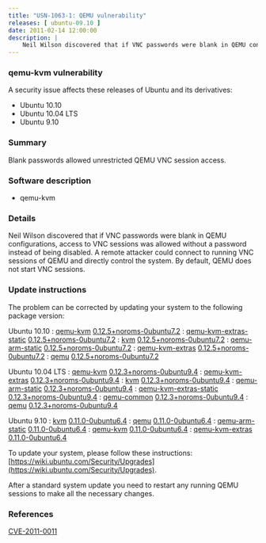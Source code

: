 ```yaml
---
title: "USN-1063-1: QEMU vulnerability"
releases: [ ubuntu-09.10 ]
date: 2011-02-14 12:00:00
description: |
    Neil Wilson discovered that if VNC passwords were blank in QEMU configurations, access to VNC sessions was allowed without a password instead of being disabled. A remote attacker could connect to running VNC sessions of QEMU and directly control the system. By default, QEMU does not start VNC sessions. 
--- 
```

 
### qemu-kvm vulnerability

A security issue affects these releases of Ubuntu and its derivatives:

* Ubuntu 10.10
* Ubuntu 10.04 LTS
* Ubuntu 9.10

### Summary

Blank passwords allowed unrestricted QEMU VNC session access. 

### Software description

* qemu-kvm 

### Details

Neil Wilson discovered that if VNC passwords were blank in QEMU configurations, access to VNC sessions was allowed without a password instead of being disabled. A remote attacker could connect to running VNC sessions of QEMU and directly control the system. By default, QEMU does not start VNC sessions. 

### Update instructions

The problem can be corrected by updating your system to the following package version:

Ubuntu 10.10
 : [qemu-kvm](https://launchpad.net/ubuntu/+source/qemu-kvm) <span> [0.12.5+noroms-0ubuntu7.2](https://launchpad.net/ubuntu/+source/qemu-kvm/0.12.5+noroms-0ubuntu7.2) </span> 
 : [qemu-kvm-extras-static](https://launchpad.net/ubuntu/+source/qemu-kvm) <span> [0.12.5+noroms-0ubuntu7.2](https://launchpad.net/ubuntu/+source/qemu-kvm/0.12.5+noroms-0ubuntu7.2) </span> 
 : [kvm](https://launchpad.net/ubuntu/+source/qemu-kvm) <span> [0.12.5+noroms-0ubuntu7.2](https://launchpad.net/ubuntu/+source/qemu-kvm/0.12.5+noroms-0ubuntu7.2) </span> 
 : [qemu-arm-static](https://launchpad.net/ubuntu/+source/qemu-kvm) <span> [0.12.5+noroms-0ubuntu7.2](https://launchpad.net/ubuntu/+source/qemu-kvm/0.12.5+noroms-0ubuntu7.2) </span> 
 : [qemu-kvm-extras](https://launchpad.net/ubuntu/+source/qemu-kvm) <span> [0.12.5+noroms-0ubuntu7.2](https://launchpad.net/ubuntu/+source/qemu-kvm/0.12.5+noroms-0ubuntu7.2) </span> 
 : [qemu](https://launchpad.net/ubuntu/+source/qemu-kvm) <span> [0.12.5+noroms-0ubuntu7.2](https://launchpad.net/ubuntu/+source/qemu-kvm/0.12.5+noroms-0ubuntu7.2) </span> 

Ubuntu 10.04 LTS
 : [qemu-kvm](https://launchpad.net/ubuntu/+source/qemu-kvm) <span> [0.12.3+noroms-0ubuntu9.4](https://launchpad.net/ubuntu/+source/qemu-kvm/0.12.3+noroms-0ubuntu9.4) </span> 
 : [qemu-kvm-extras](https://launchpad.net/ubuntu/+source/qemu-kvm) <span> [0.12.3+noroms-0ubuntu9.4](https://launchpad.net/ubuntu/+source/qemu-kvm/0.12.3+noroms-0ubuntu9.4) </span> 
 : [kvm](https://launchpad.net/ubuntu/+source/qemu-kvm) <span> [0.12.3+noroms-0ubuntu9.4](https://launchpad.net/ubuntu/+source/qemu-kvm/0.12.3+noroms-0ubuntu9.4) </span> 
 : [qemu-arm-static](https://launchpad.net/ubuntu/+source/qemu-kvm) <span> [0.12.3+noroms-0ubuntu9.4](https://launchpad.net/ubuntu/+source/qemu-kvm/0.12.3+noroms-0ubuntu9.4) </span> 
 : [qemu-kvm-extras-static](https://launchpad.net/ubuntu/+source/qemu-kvm) <span> [0.12.3+noroms-0ubuntu9.4](https://launchpad.net/ubuntu/+source/qemu-kvm/0.12.3+noroms-0ubuntu9.4) </span> 
 : [qemu-common](https://launchpad.net/ubuntu/+source/qemu-kvm) <span> [0.12.3+noroms-0ubuntu9.4](https://launchpad.net/ubuntu/+source/qemu-kvm/0.12.3+noroms-0ubuntu9.4) </span> 
 : [qemu](https://launchpad.net/ubuntu/+source/qemu-kvm) <span> [0.12.3+noroms-0ubuntu9.4](https://launchpad.net/ubuntu/+source/qemu-kvm/0.12.3+noroms-0ubuntu9.4) </span> 

Ubuntu 9.10
 : [kvm](https://launchpad.net/ubuntu/+source/qemu-kvm) <span> [0.11.0-0ubuntu6.4](https://launchpad.net/ubuntu/+source/qemu-kvm/0.11.0-0ubuntu6.4) </span> 
 : [qemu](https://launchpad.net/ubuntu/+source/qemu-kvm) <span> [0.11.0-0ubuntu6.4](https://launchpad.net/ubuntu/+source/qemu-kvm/0.11.0-0ubuntu6.4) </span> 
 : [qemu-arm-static](https://launchpad.net/ubuntu/+source/qemu-kvm) <span> [0.11.0-0ubuntu6.4](https://launchpad.net/ubuntu/+source/qemu-kvm/0.11.0-0ubuntu6.4) </span> 
 : [qemu-kvm](https://launchpad.net/ubuntu/+source/qemu-kvm) <span> [0.11.0-0ubuntu6.4](https://launchpad.net/ubuntu/+source/qemu-kvm/0.11.0-0ubuntu6.4) </span> 
 : [qemu-kvm-extras](https://launchpad.net/ubuntu/+source/qemu-kvm) <span> [0.11.0-0ubuntu6.4](https://launchpad.net/ubuntu/+source/qemu-kvm/0.11.0-0ubuntu6.4) </span> 

To update your system, please follow these instructions: [https://wiki.ubuntu.com/Security/Upgrades](https://wiki.ubuntu.com/Security/Upgrades).

After a standard system update you need to restart any running QEMU sessions to make all the necessary changes. 

### References

 [CVE-2011-0011](http://people.ubuntu.com/~ubuntu-security/cve/CVE-2011-0011)
 
